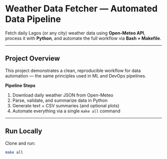 # Weather Data Fetcher — Automated Data Pipeline

Fetch daily Lagos (or any city) weather data using **Open-Meteo API**, process it with **Python**, and automate the full workflow via **Bash + Makefile**.

---

## Project Overview
This project demonstrates a clean, reproducible workflow for data automation — the same principles used in ML and DevOps pipelines.

**Pipeline Steps**
1. Download daily weather JSON from Open-Meteo  
2. Parse, validate, and summarize data in Python  
3. Generate text + CSV summaries (and optional plots)  
4. Automate everything via a single `make all` command  

---

## Run Locally
Clone and run:
```bash
make all
